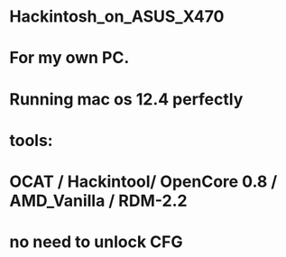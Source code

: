 # Hackintosh_on_ASUS_X470
# For my own PC.
# Running mac os 12.4 perfectly
# tools:
# OCAT / Hackintool/ OpenCore 0.8 / AMD_Vanilla / RDM-2.2
# no need to unlock CFG
